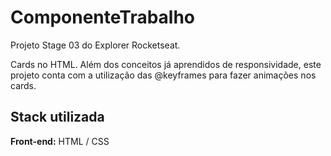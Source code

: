 # ComponenteTrabalho

Projeto Stage 03 do Explorer Rocketseat.

Cards no HTML. Além dos conceitos já aprendidos de responsividade, este projeto conta com a utilização das @keyframes para fazer animações nos cards.
## Stack utilizada

**Front-end:** HTML / CSS

